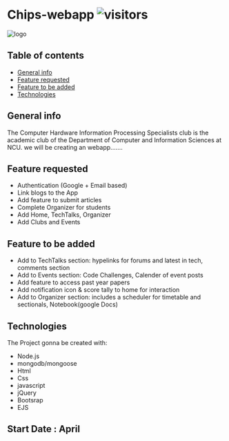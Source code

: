 # Chips-webapp ![visitors](https://visitor-badge.glitch.me/badge?page_id=page.id)

![logo](https://user-images.githubusercontent.com/65048014/111237264-bf9fc280-85c2-11eb-9263-d62c6fb27332.png)





## Table of contents
* [General info](#general-info)
* [Feature requested](#Feature-requested)
* [Feature to be added](#Feature-to-be-added)
* [Technologies](#technologies)


## General info
The Computer Hardware Information Processing Specialists club is the academic club of the Department of Computer and Information Sciences at NCU.
we will be creating an webapp.......


## Feature requested

* Authentication (Google + Email based)
* Link blogs to the App
* Add feature to submit articles
* Complete Organizer for students
* Add Home, TechTalks, Organizer
* Add Clubs and Events




## Feature to be added

* Add to TechTalks section: hypelinks for forums and latest in tech, comments section
* Add to Events section: Code Challenges, Calender of event posts
* Add feature to access past year papers
* Add notification icon & score tally to home for interaction
* Add to Organizer section: includes a scheduler for timetable and sectionals, Notebook(google Docs)



	
## Technologies

The Project gonna be created with:
* Node.js
* mongodb/mongoose
* Html
* Css
* javascript
* jQuery
* Bootsrap 
* EJS



## Start Date : April

